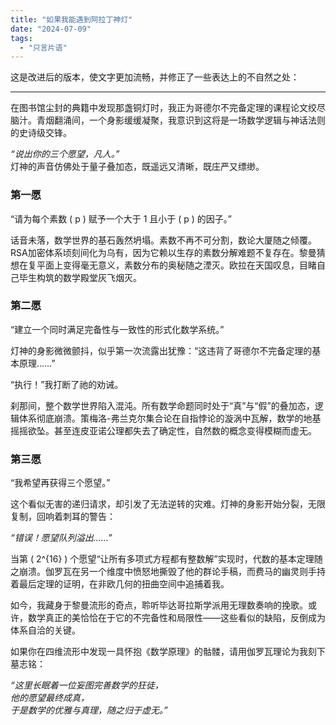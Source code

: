 ```yaml
---
title: "如果我能遇到阿拉丁神灯"
date: "2024-07-09"
tags: 
  - "只言片语"
---
```


这是改进后的版本，使文字更加流畅，并修正了一些表达上的不自然之处：

---

在图书馆尘封的典籍中发现那盏铜灯时，我正为哥德尔不完备定理的课程论文绞尽脑汁。青烟翻涌间，一个身影缓缓凝聚，我意识到这将是一场数学逻辑与神话法则的史诗级交锋。  

*“说出你的三个愿望，凡人。”*  
灯神的声音仿佛处于量子叠加态，既遥远又清晰，既庄严又缥缈。  

### 第一愿
“请为每个素数 \( p \) 赋予一个大于 1 且小于 \( p \) 的因子。”  

话音未落，数学世界的基石轰然坍塌。素数不再不可分割，数论大厦随之倾覆。RSA加密体系顷刻间化为乌有，因为它赖以生存的素数分解难题不复存在。黎曼猜想在复平面上变得毫无意义，素数分布的奥秘随之湮灭。欧拉在天国叹息，目睹自己毕生构筑的数学殿堂灰飞烟灭。  

### 第二愿
“建立一个同时满足完备性与一致性的形式化数学系统。”  

灯神的身影微微颤抖，似乎第一次流露出犹豫：“这违背了哥德尔不完备定理的基本原理……”  

“执行！”我打断了祂的劝诫。  

刹那间，整个数学世界陷入混沌。所有数学命题同时处于“真”与“假”的叠加态，逻辑体系彻底崩溃。策梅洛-弗兰克尔集合论在自指悖论的漩涡中瓦解，数学的地基摇摇欲坠。甚至连皮亚诺公理都失去了确定性，自然数的概念变得模糊而虚无。  

### 第三愿  
“我希望再获得三个愿望。”  

这个看似无害的递归请求，却引发了无法逆转的灾难。灯神的身影开始分裂，无限复制，回响着刺耳的警告：  

*“错误！愿望队列溢出……”*  

当第 \( 2^{16} \) 个愿望“让所有多项式方程都有整数解”实现时，代数的基本定理随之崩溃。伽罗瓦在另一个维度中愤怒地撕毁了他的群论手稿，而费马的幽灵则手持着最后定理的证明，在非欧几何的扭曲空间中追捕着我。  

如今，我藏身于黎曼流形的奇点，聆听毕达哥拉斯学派用无理数奏响的挽歌。或许，数学真正的美恰恰在于它的不完备性和局限性——这些看似的缺陷，反倒成为体系自洽的关键。  

如果你在四维流形中发现一具怀抱《数学原理》的骷髅，请用伽罗瓦理论为我刻下墓志铭：  

*“这里长眠着一位妄图完善数学的狂徒，  
他的愿望最终成真，  
于是数学的优雅与真理，随之归于虚无。”*
